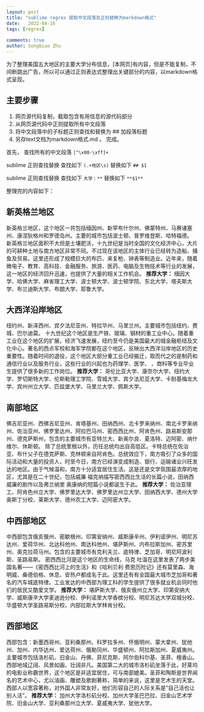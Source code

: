 ```yaml
---
layout: post
title: "sublime regrex 提取中文段落及正则替换为markdown格式"
date:   2022-04-16
tags: [regrex]
 
comments: true
author: Songbiao Zhu
---
```


为了整理美国五大地区的主要大学分布信息，[本网页]有内容，但是不能复制，不间断跳出广告，所以可以通过正则表达式整理出关键部分的内容，以markdown格式呈现。

<!-- more -->

## 主要步骤

1. 网页源代码复制，截取包含有用信息的源代码部分
2. 从网页源代码中正则提取所有中文段落
3. 将中文段落中的子标题正则查找和替换为 ## 加段落标题
4. 另存text文档为markdown格式.md 。 完成。


首先，
查找所有的中文段落
`[^\x00-\xff]+`

sublime 正则查找替换
查找如下
`(.+地区\s)`
 替换如下
`## $1`

sublime 正则查找替换
查找如下
`大学：**`
 替换如下
`**$1**`

整理完的内容如下：
## 新英格兰地区

新英格兰地区，这个地区一共包括缅因州、新罕布什尔州、佛蒙特州、马赛诸塞州、康涅狄格州和罗德岛州。主要的城市包括波士顿、普罗维登斯、哈特福德。
新英格兰地区面积不大但是土壤肥沃，十九世纪是当时全国的文化经济中心，大片的可耕种土地与南方地区非常不同。不过现在该地区的主体行业已经转为造船、捕鱼及贸易。这里还形成了规模巨大的布匹、来复枪、钟表等制造业。近年来，随着微电子、教育、高科技、金融服务、旅游、医药、电脑及生物技术等行业的发展，这一地区的经济回升迅速，也提供了大量的相关工作机会。
**推荐大学：**
缅因大学、哈佛大学、麻省理工大学、波士顿大学、波士顿学院、东北大学、塔夫斯大学、布兰迪斯大学、布朗大学、耶鲁大学。

## 大西洋沿岸地区

纽约州、新泽西州、宾夕法尼亚州、特拉华州、马里兰州。主要城市包括纽约、费城、巴尔迪莫。
十九世纪这个地区是生产铁、玻璃、钢材的重工业中心。随着重工业在这个地区的扩展，经济飞速发展，纽约至今仍是美国最大的城金融枢纽及文化中心。著名的西点军校和海军学院都在这个地区，反映出大西洋沿岸地区的历史重要性。随着时间的退役，这个地区大部分重工业已经搬迁，取而代之的是制药和通信行业以及服务行业，这些行业的兴起也为药理学、医学、
、商科等专业毕业生提供了很多新的工作岗位。
**推荐大学：**
哥伦比亚大学、康奈尔大学、纽约大学、罗切斯特大学、伦斯勒理工学院、雪城大学、宾夕法尼亚大学、卡耐基梅龙大学、宾州州立大学、匹兹堡大学、马里兰大学、佩斯大学。

## 南部地区

佛吉尼亚州、西佛吉尼亚州、肯塔基州、田纳西州、北卡罗来纳州、南北卡罗来纳州、佐治亚州、佛罗里达州、阿拉巴马州、密西西比州、阿肯色州、路易斯安那州、德克萨斯州，包含的主要城市有亚特兰大、新奥尔良、夏洛特、迈阿密、纳什维尔、休斯顿。
除了总统里根以外，历任总统均出自高低区。卡特总统在佐治亚、布什父子在德克萨斯、克林顿来自阿肯色。总统效应下，南方吸引了众多的国际活动和大量的投资人，时至今日，南方已经演变成制造、银行、运输诸业兴旺发达的地区。由于气候温和，南方十分适宜居住生活。这是还是文学氛围最浓厚的地区，尤其是在二十世纪，包括威廉
福克纳描写密西西比生活的长篇小说，田纳西
威廉的剧作以及弗兰纳里
奥康纳的短篇小说都诞生于此。
**推荐大学：**
佐治亚理工、阿肯色州立大学、佛罗里达大学、佛罗里达州立大学、田纳西大学、德州大学奥斯丁分校、莱斯大学、德州农工大学、迈阿密大学。

## 中西部地区

中西部包含俄亥俄州、密歇根州、印第安纳州、威斯康辛州、伊利诺伊州、明尼苏达州、爱荷华州、北达科他州、南达科他州、堪萨斯州、内布拉斯加州、密苏里州、奥克拉荷马州。包含的主要城市有克利夫兰、底特律、芝加哥、明尼阿波利斯、圣路易斯。
密西西比河是这个地区的生命线，马克
吐温在这里发表了两步美国名著——《密西西比河上的生活》和《哈利贝利
费恩历险记》还有莫里森、海明威、桑德伯格、休息、安热卢都成名于此。这里还有有全国最大城市芝加哥和著名的汽车城底特律。工业发达的中西部为理工科的学生提供了很多就业机会同时他们的居民又酷爱文学。
**推荐大学：**
堪萨斯大学、俄亥俄州立大学、印第安纳大学、威斯康辛大学麦迪逊分校、伊利诺里大学香槟分校、明尼苏达大学双城分校、华盛顿大学圣路易斯分校、内部拉斯大学林肯分校。

## 西部地区

西部包含：新墨西哥州、亚利桑那州、科罗拉多州、怀俄明州、蒙大拿州、犹他州、加州、内华达州、爱达荷州、俄勒冈州、华盛顿州、阿拉斯加州、夏威夷州。主要城市包括洛杉矶、旧金山、丹佛、菲尼克斯、阿尔伯科尔基、圣菲、檀香山。
西部地域辽阔、风景如画、壮阔非凡。美国第二大的城市洛杉矶坐落于此，好莱坞的电影业称霸世界，这个地区是非适宜居住，可与南部媲美。圣菲和陶斯是世界闻名的艺术中心，尤以油画、雕塑及歌剧著称，简单的来说，这里是艺术生的天堂。西部人以宽容著称，对外国人非常友好，他们形容自己的人际关系是“自己活也让别人活”。
**推荐大学：**
加州大学洛杉矶分校、加州大学圣巴巴拉、旧金山艺术学院、旧金山大学、亚利桑那州立大学、夏威夷大学、犹他大学。